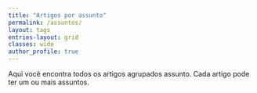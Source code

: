 ```yaml
---
title: "Artigos por assunto"
permalink: /assuntos/
layout: tags
entries-layout: grid
classes: wide
author_profile: true
---
```

Aqui você encontra todos os artigos agrupados assunto. Cada artigo pode ter um ou mais assuntos.